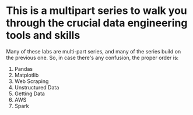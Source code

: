 # This is a multipart series to walk you through the crucial data engineering tools and skills

Many of these labs are multi-part series, and many of the series build on the previous one. So, in case there's any confusion, the proper order is:

1. Pandas
2. Matplotlib
3. Web Scraping
4. Unstructured Data
5. Getting Data
6. AWS
7. Spark
